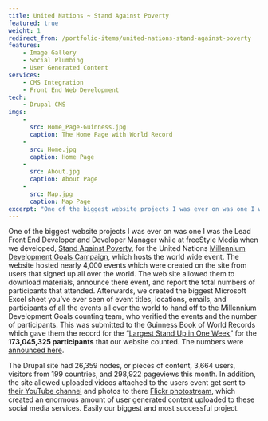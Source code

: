 ```yaml
---
title: United Nations ~ Stand Against Poverty
featured: true
weight: 1
redirect_from: /portfolio-items/united-nations-stand-against-poverty
features:
    - Image Gallery
    - Social Plumbing
    - User Generated Content
services:
    - CMS Integration
    - Front End Web Development
tech:
    - Drupal CMS
imgs:
    - 
      src: Home_Page-Guinness.jpg
      caption: The Home Page with World Record
    - 
      src: Home.jpg
      caption: Home Page
    - 
      src: About.jpg
      caption: About Page
    - 
      src: Map.jpg
      caption: Map Page
excerpt: "One of the biggest website projects I was ever on was one I was the Lead Front End Developer and Developer Manager."
---
```


One of the biggest website projects I was ever on was one I was the Lead Front End Developer and Developer Manager while at freeStyle Media when we developed, [Stand Against Poverty][1], for the United Nations [Millennium Development Goals Campaign][2], which hosts the world wide event. The website hosted nearly 4,000 events which were created on the site from users that signed up all over the world. The web site allowed them to download materials, announce there event, and report the total numbers of participants that attended. Afterwards, we created the biggest Microsoft Excel sheet you’ve ever seen of event titles, locations, emails, and participants of all the events all over the world to hand off to the Millennium Development Goals counting team, who verified the events and the number of participants. This was submitted to the Guinness Book of World Records which gave them the record for the “[Largest Stand Up in One Week][3]” for the **173,045,325 participants** that our website counted. The numbers were [announced here][4].

The Drupal site had 26,359 nodes, or pieces of content, 3,664 users, visitors from 199 countries, and 298,922 pageviews this month. In addition, the site allowed uploaded videos attached to the users event get sent to [their YouTube channel][5] and photos to there [Flickr photostream][6], which created an enormous amount of user generated content uploaded to these social media services. Easily our biggest and most successful project.

   [1]: http://standagainstpoverty.org
   [2]: http://www.un.org/millenniumgoals/
   [3]: http://www.guinnessworldrecords.com/adjudications/081009_Largest_stand_up.aspx
   [4]: http://standagainstpoverty.org/content/guinness-world-record-shattered-citizens-across-globe-demanding-their-leaders-end-poverty
   [5]: http://www.youtube.com/mcampaign
   [6]: http://www.flickr.com/photos/standagainstpoverty/
  